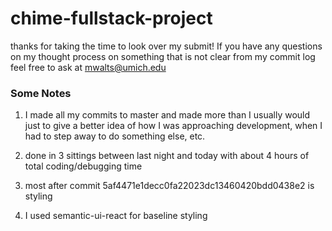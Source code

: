 # chime-fullstack-project
thanks for taking the time to look over my submit!
If you have any questions on my thought process on something that is not clear from my commit log feel free to ask at mwalts@umich.edu

### Some Notes

1) I made all my commits to master and made more than I usually would just to give a better idea of how I was approaching development, when I had to step away to do something else, etc. 

2) done in 3 sittings between last night and today with about 4 hours of total coding/debugging time

3) most after commit 5af4471e1decc0fa22023dc13460420bdd0438e2 is styling

4) I used semantic-ui-react for baseline styling
